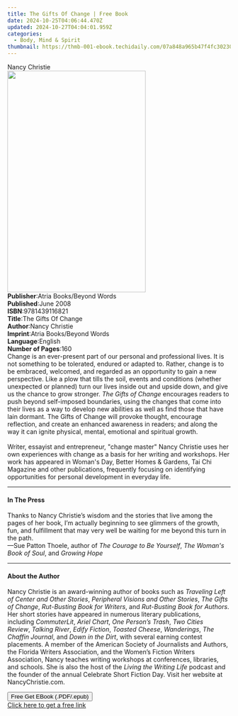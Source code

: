 ```yaml
---
title: The Gifts Of Change | Free Book
date: 2024-10-25T04:06:44.470Z
updated: 2024-10-27T04:04:01.959Z
categories:
  - Body, Mind & Spirit
thumbnail: https://thmb-001-ebook.techidaily.com/07a848a965b47f4fc30230da7b76892b742183a13f25f20d605bfe0cc186b6f4.jpg
---
```

<main id="book-container">
  <div class="flex flex-col">
    <div class="book-brief flex-1 py-6 px-4 sm:p-6 md:py-10 md:px-8">
      <!-- brief-->
      <div class="book-brief-main">Nancy Christie</div>
    </div>
    <div
      class="book-meta-info flex-1 grid gap-4 col-start-1 col-end-3 row-start-1 sm:mb-6 sm:grid-cols-4 lg:gap-6 lg:col-start-2 lg:row-end-6 lg:row-span-6 lg:mb-0"
    >
      <div
        class="book-meta-info-left place-content-center mt-4 p-4 text-sm leading-6 col-start-2 col-span-2 dark:text-slate-400"
      >
        <img
          class="w-full h-500 object-cover rounded-lg sm:h-255 sm:col-span-2 lg:col-span-full"
          src="https://img-001-ebook.techidaily.com/db2c5c8601262b1e4ce4a80146a4ab5f28efdad7ebef0860469b7234b48bdb3d.jpg"
          alt=""
          width="312"
          height="500"
        />
      </div>
      <div
        class="book-meta-info-right mt-2 col-start-1 row-start-2 col-span-3 self-center"
      >
        <!-- meta data  -->
        <div class="flex flex-col px-4 md:px-8">
          <div class="flex-1">
            <strong>Publisher</strong>:<span class="px-2"
              >Atria Books/Beyond Words</span
            >
          </div>
          <div class="flex-1">
            <strong>Published</strong>:<span class="px-2">June 2008</span>
          </div>
          <div class="flex-1">
            <strong>ISBN</strong>:<span class="px-2">9781439116821</span>
          </div>
          <div class="flex-1">
            <strong>Title</strong>:<span class="px-2">The Gifts Of Change</span>
          </div>
          <div class="flex-1">
            <strong>Author</strong>:<span class="px-2">Nancy Christie</span>
          </div>
          <div class="flex-1">
            <strong>Imprint</strong>:<span class="px-2"
              >Atria Books/Beyond Words</span
            >
          </div>
          <div class="flex-1">
            <strong>Language</strong>:<span class="px-2">English</span>
          </div>
          <div class="flex-1">
            <strong>Number of Pages</strong>:<span class="px-2">160</span>
          </div>
        </div>
      </div>
    </div>
    <div class="book-description flex-1 py-6 px-4 sm:p-6 md:py-10 md:px-8">
      <div class="book-description-main">
        <div accordion-content="" id="description">
          Change is an ever-present part of our personal and professional lives.
          It is not something to be tolerated, endured or adapted to. Rather,
          change is to be embraced, welcomed, and regarded as an opportunity to
          gain a new perspective. Like a plow that tills the soil, events and
          conditions (whether unexpected or planned) turn our lives inside out
          and upside down, and give us the chance to grow stronger.
          <i>The Gifts of Change</i> encourages readers to push beyond
          self-imposed boundaries, using the changes that come into their lives
          as a way to develop new abilities as well as find those that have lain
          dormant. The Gifts of Change will provoke thought, encourage
          reflection, and create an enhanced awareness in readers; and along the
          way it can ignite physical, mental, emotional and spiritual growth.<br /><br />Writer,
          essayist and entrepreneur, "change master" Nancy Christie uses her own
          experiences with change as a basis for her writing and workshops. Her
          work has appeared in Woman's Day, Better Homes &amp; Gardens, Tai Chi
          Magazine and other publications, frequently focusing on identifying
          opportunities for personal development in everyday life.
        </div>
        <div class="accordion-fader"></div>
      </div>
    </div>
    <div class="book-excerpts flex-1 py-6 px-4 sm:p-6 md:py-10 md:px-8">
      <!-- excerpts-->
      <div class="book-excerpts-main">
        <hr />
        <h4 class="placeholder placeholder-heading">
          <span>In The Press</span>
        </h4>
        <p>
          Thanks to Nancy Christie’s wisdom and the stories that live among the
          pages of her book, I’m actually beginning to see glimmers of the
          growth, fun, and fulfillment that may very well be waiting for me
          beyond this turn in the path.<br />
          —Sue Patton Thoele, author of <i>The Courage to Be Yourself</i>,
          <i>The Woman's Book of Soul</i>, and <i>Growing Hope</i>
        </p>
      </div>
    </div>
    <div class="book-about-author flex-1 py-6 px-4 sm:p-6 md:py-10 md:px-8">
      <!-- about author-->
      <div class="book-main-author-main">
        <hr />
        <h4 class="placeholder placeholder-heading">
          <span>About the Author</span>
        </h4>
        <p>
          Nancy Christie is an award-winning author of books such as&nbsp;<i
            >Traveling Left of Center and Other Stories</i
          >,&nbsp;<i>Peripheral Visions and Other Stories</i>,&nbsp;<i
            >The Gifts of Change</i
          >,&nbsp;<i>Rut-Busting Book for Writers</i>, and&nbsp;<i
            >Rut-Busting Book for Authors</i
          >. Her short stories have appeared in numerous literary publications,
          including&nbsp;<i>CommuterLit</i>,&nbsp;<i>Ariel Chart</i>,&nbsp;<i
            >One Person’s Trash</i
          >,&nbsp;<i>Two Cities Review</i>,&nbsp;<i>Talking River</i>,&nbsp;<i
            >Edify Fiction</i
          >,&nbsp;<i>Toasted Cheese</i>,&nbsp;<i>Wanderings</i>,&nbsp;<i
            >The Chaffin Journal</i
          >, and&nbsp;<i>Down in the Dirt</i>, with several earning contest
          placements. A member of the American Society of Journalists and
          Authors, the Florida Writers Association, and the Women’s Fiction
          Writers Association, Nancy teaches writing workshops at conferences,
          libraries, and schools. She is also the host of the&nbsp;<i
            >Living the Writing Life&nbsp;</i
          >podcast and the founder of the annual Celebrate Short Fiction Day.
          Visit her website at NancyChristie.com.
        </p>
      </div>
    </div>
    <div class="book-free-get flex-1 py-6 px-4 sm:p-6 md:py-10 md:px-8">
      <button
        id="btn-free-get"
        class="bg-blue-500 hover:bg-blue-700 text-white font-bold py-2 px-4 rounded"
      >
        Free Get EBook (.PDF/.epub)
      </button>
      <div id="countdown-display" class="px-2 text-lg mt-2"></div>
      <a
        id="free-link"
        class="hidden bg-blue-500 hover:bg-blue-700 text-white font-bold py-2 px-4 rounded"
        href="https://www.ebooks.com/en-us/book/492753/the-gifts-of-change/nancy-christie/"
        target="_blank"
        >Click here to get a free link</a
      >
    </div>
    <script>
      let countdownTime = 0;
      let countdownInterval = null;
      document
        .getElementById('btn-free-get')
        .addEventListener('click', startCountdown);
      function startCountdown() {
        countdownTime = new Date().getTime() + 60000 * 3;
        countdownInterval = setInterval(updateCountdown, 1000);
        document.getElementById('btn-free-get').disabled = true;
        document
          .getElementById('btn-free-get')
          .classList.add('bg-gray-500', 'cursor-not-allowed');
      }
      function updateCountdown() {
        let currentTime = new Date().getTime();
        let timeLeft = countdownTime - currentTime;
        let secondsLeft = Math.floor(timeLeft / 1000);
        document.getElementById('countdown-display').innerHTML =
          `Remaining time: ${secondsLeft} seconds.`;
        if (secondsLeft <= 0) {
          clearInterval(countdownInterval);
          document.getElementById('btn-free-get').classList.add('hidden');
          document.getElementById('free-link').classList.remove('hidden');
          document.getElementById('countdown-display').innerHTML = '';
        }
      }
    </script>
  </div>
</main>

<ins class="adsbygoogle"
      style="display:block"
      data-ad-client="ca-pub-7571918770474297"
      data-ad-slot="8358498916"
      data-ad-format="auto"
      data-full-width-responsive="true"></ins>
    